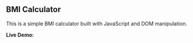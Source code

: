 ## BMI Calculator

This is a simple BMI calculator built with JavaScript and DOM manipulation.

**Live Demo:** [](https://purakh-nath.github.io/BMI-Calculator-DOM/)
